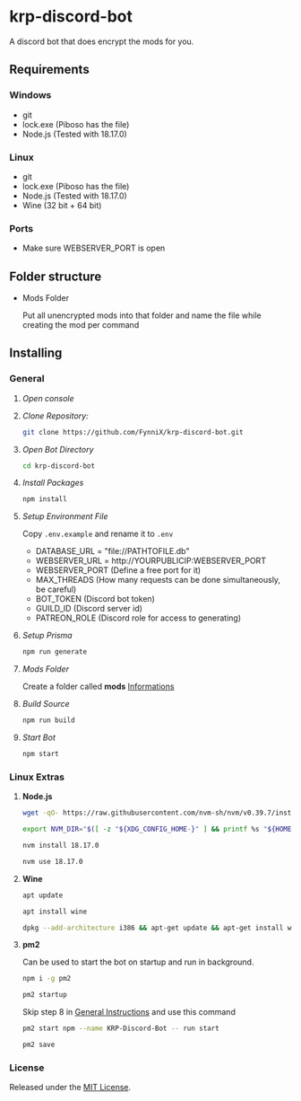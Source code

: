 # krp-discord-bot

A discord bot that does encrypt the mods for you.

## Requirements

### Windows

- git
- lock.exe (Piboso has the file)
- Node.js (Tested with 18.17.0)

### Linux

- git
- lock.exe (Piboso has the file)
- Node.js (Tested with 18.17.0)
- Wine (32 bit + 64 bit)

### Ports

- Make sure WEBSERVER_PORT is open

## Folder structure

- Mods Folder

    Put all unencrypted mods into that folder and name the file while creating the mod per command

## Installing

### General

1. _Open console_

2. _Clone Repository:_

   ```sh
   git clone https://github.com/FynniX/krp-discord-bot.git
   ```

3. _Open Bot Directory_

   ```sh
   cd krp-discord-bot
   ```

4. _Install Packages_

   ```sh
   npm install
   ```

5. _Setup Environment File_

   Copy `.env.example` and rename it to `.env`

   - DATABASE_URL = "file://PATHTOFILE.db"
   - WEBSERVER_URL = http://YOURPUBLICIP:WEBSERVER_PORT
   - WEBSERVER_PORT (Define a free port for it)
   - MAX_THREADS (How many requests can be done simultaneously, be careful)
   - BOT_TOKEN (Discord bot token)
   - GUILD_ID (Discord server id)
   - PATREON_ROLE (Discord role for access to generating)

6. _Setup Prisma_

    ```sh
    npm run generate
    ```

7. _Mods Folder_

    Create a folder called **mods** [Informations]()


7. _Build Source_

    ```sh
    npm run build
    ```

8. _Start Bot_

    ```sh
    npm start
    ```

### Linux Extras

1.  **Node.js**

    ```sh
    wget -qO- https://raw.githubusercontent.com/nvm-sh/nvm/v0.39.7/install.sh | bash
    ```

    ```sh
    export NVM_DIR="$([ -z "${XDG_CONFIG_HOME-}" ] && printf %s "${HOME}/.nvm" || printf %s "${XDG_CONFIG_HOME}/nvm")" [ -s "$NVM_DIR/nvm.sh" ] && \. "$NVM_DIR/nvm.sh" # This loads nvm
    ```

    ```sh
    nvm install 18.17.0
    ```

    ```sh
    nvm use 18.17.0
    ```

2.  **Wine**

    ```sh
    apt update
    ```

    ```sh
    apt install wine
    ```

    ```sh
    dpkg --add-architecture i386 && apt-get update && apt-get install wine32
    ```

3. **pm2**

    Can be used to start the bot on startup and run in background.

    ```sh
    npm i -g pm2
    ```

    ```sh
    pm2 startup
    ```
    
    Skip step 8 in [General Instructions](https://github.com/FynniX/krp-discord-bot/edit/main/README.md#general) and use this command

    ```sh
    pm2 start npm --name KRP-Discord-Bot -- run start
    ```

    ```sh
    pm2 save
    ```

### License

Released under the [MIT License](https://github.com/FynniX/krp-discord-bot/blob/main/LICENSE).
